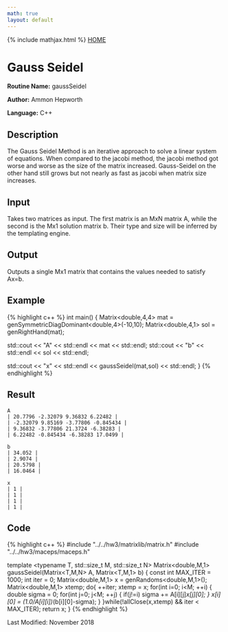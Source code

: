 ```yaml
---
math: true
layout: default
---
```


{% include mathjax.html %}
<a href="https://ammonhepworth.github.io/MATH5620/index">HOME</a>

# Gauss Seidel

**Routine Name:** gaussSeidel

**Author:** Ammon Hepworth

**Language:** C++


## Description

The Gauss Seidel Method is an iterative approach to solve a linear system of equations.  When compared to the jacobi method, the jacobi method got worse and worse as the size of the matrix increased. Gauss-Seidel on the other hand still grows but not nearly as fast as jacobi when matrix size increases.

## Input

Takes two matrices as input. The first matrix is an MxN matrix A, while the second is the Mx1 solution matrix b. Their type and size will be inferred by the templating engine.

## Output

Outputs a single Mx1 matrix that contains the values needed to satisfy Ax=b.

## Example

{% highlight c++ %}
int main()
{
  Matrix<double,4,4> mat = genSymmetricDiagDominant<double,4>(-10,10);
  Matrix<double,4,1> sol = genRightHand(mat);

  std::cout << "A" << std::endl << mat << std::endl;
  std::cout << "b" << std::endl << sol << std::endl;

  std::cout << "x" << std::endl << gaussSeidel(mat,sol) << std::endl;
}
{% endhighlight %}

## Result
```
A
| 20.7796 -2.32079 9.36832 6.22482 |
| -2.32079 9.85169 -3.77806 -0.845434 |
| 9.36832 -3.77806 21.3724 -6.38283 |
| 6.22482 -0.845434 -6.38283 17.0499 |

b
| 34.052 |
| 2.9074 |
| 20.5798 |
| 16.0464 |

x
| 1 |
| 1 |
| 1 |
| 1 |
```
## Code

{% highlight c++ %}
#include "../../hw3/matrixlib/matrix.h"
#include "../../hw3/maceps/maceps.h"

template <typename T, std::size_t M, std::size_t N>
Matrix<double,M,1> gaussSeidel(Matrix<T,M,N> A, Matrix<T,M,1> b)
{
	const int MAX_ITER = 1000;
	int iter = 0;
	Matrix<double,M,1> x = genRandoms<double,M,1>();
	Matrix<double,M,1> xtemp;
	do{
		++iter;
		xtemp = x;
		for(int i=0; i<M; ++i)
		{
			double sigma = 0;
			for(int j=0; j<M; ++j)
			{
				if(j!=i) sigma += A[i][j]*x[j][0];
			}
			x[i][0] = (1.0/A[i][i])*(b[i][0]-sigma);
		}
	}while(!allClose(x,xtemp) && iter < MAX_ITER);
	return x;
}
{% endhighlight %}

Last Modified: November 2018
